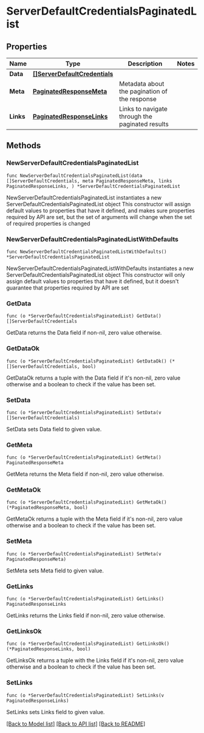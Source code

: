 # ServerDefaultCredentialsPaginatedList

## Properties

Name | Type | Description | Notes
------------ | ------------- | ------------- | -------------
**Data** | [**[]ServerDefaultCredentials**](ServerDefaultCredentials.md) |  | 
**Meta** | [**PaginatedResponseMeta**](PaginatedResponseMeta.md) | Metadata about the pagination of the response | 
**Links** | [**PaginatedResponseLinks**](PaginatedResponseLinks.md) | Links to navigate through the paginated results | 

## Methods

### NewServerDefaultCredentialsPaginatedList

`func NewServerDefaultCredentialsPaginatedList(data []ServerDefaultCredentials, meta PaginatedResponseMeta, links PaginatedResponseLinks, ) *ServerDefaultCredentialsPaginatedList`

NewServerDefaultCredentialsPaginatedList instantiates a new ServerDefaultCredentialsPaginatedList object
This constructor will assign default values to properties that have it defined,
and makes sure properties required by API are set, but the set of arguments
will change when the set of required properties is changed

### NewServerDefaultCredentialsPaginatedListWithDefaults

`func NewServerDefaultCredentialsPaginatedListWithDefaults() *ServerDefaultCredentialsPaginatedList`

NewServerDefaultCredentialsPaginatedListWithDefaults instantiates a new ServerDefaultCredentialsPaginatedList object
This constructor will only assign default values to properties that have it defined,
but it doesn't guarantee that properties required by API are set

### GetData

`func (o *ServerDefaultCredentialsPaginatedList) GetData() []ServerDefaultCredentials`

GetData returns the Data field if non-nil, zero value otherwise.

### GetDataOk

`func (o *ServerDefaultCredentialsPaginatedList) GetDataOk() (*[]ServerDefaultCredentials, bool)`

GetDataOk returns a tuple with the Data field if it's non-nil, zero value otherwise
and a boolean to check if the value has been set.

### SetData

`func (o *ServerDefaultCredentialsPaginatedList) SetData(v []ServerDefaultCredentials)`

SetData sets Data field to given value.


### GetMeta

`func (o *ServerDefaultCredentialsPaginatedList) GetMeta() PaginatedResponseMeta`

GetMeta returns the Meta field if non-nil, zero value otherwise.

### GetMetaOk

`func (o *ServerDefaultCredentialsPaginatedList) GetMetaOk() (*PaginatedResponseMeta, bool)`

GetMetaOk returns a tuple with the Meta field if it's non-nil, zero value otherwise
and a boolean to check if the value has been set.

### SetMeta

`func (o *ServerDefaultCredentialsPaginatedList) SetMeta(v PaginatedResponseMeta)`

SetMeta sets Meta field to given value.


### GetLinks

`func (o *ServerDefaultCredentialsPaginatedList) GetLinks() PaginatedResponseLinks`

GetLinks returns the Links field if non-nil, zero value otherwise.

### GetLinksOk

`func (o *ServerDefaultCredentialsPaginatedList) GetLinksOk() (*PaginatedResponseLinks, bool)`

GetLinksOk returns a tuple with the Links field if it's non-nil, zero value otherwise
and a boolean to check if the value has been set.

### SetLinks

`func (o *ServerDefaultCredentialsPaginatedList) SetLinks(v PaginatedResponseLinks)`

SetLinks sets Links field to given value.



[[Back to Model list]](../README.md#documentation-for-models) [[Back to API list]](../README.md#documentation-for-api-endpoints) [[Back to README]](../README.md)


